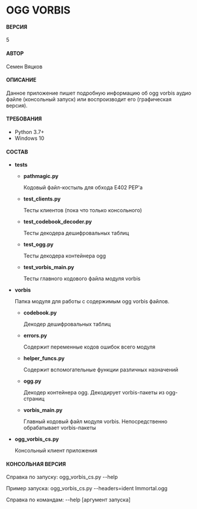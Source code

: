 # OGG VORBIS

#### ВЕРСИЯ
 
5
  
#### АВТОР

Семен Вяцков
    
#### ОПИСАНИЕ
        
Данное приложение пишет подробную информацию об ogg vorbis аудио файле 
(консольный запуск) или воспроизводит его (графическая версия).

#### ТРЕБОВАНИЯ
    
- Python 3.7+
- Windows 10

#### СОСТАВ
    
- **tests**

    - **pathmagic.py** 
        
        Кодовый файл-костыль для обхода E402 PEP'a
        
    - **test_clients.py** 
    
        Тесты клиентов (пока что только консольного)
        
    - **test_codebook_decoder.py** 
    
        Тесты декодера дешифровальных таблиц
        
    - **test_ogg.py** 
        
        Тесты декодера контейнера ogg
        
    - **test_vorbis_main.py**
    
        Тесты главного кодового файла модуля vorbis
        
- **vorbis**
    
    Папка модуля для работы с содержимым ogg vorbis файлов.
    
    - **codebook.py** 
    
        Декодер дешифровальных таблиц
        
    - **errors.py** 
    
        Содержит переменные кодов ошибок всего модуля
        
    - **helper_funcs.py** 
    
        Содержит вспомогательные функции различных назначений
        
    - **ogg.py** 
        
        Декодер контейнера ogg. Декодирует vorbis-пакеты из ogg-страниц
        
    - **vorbis_main.py** 
    
        Главный кодовый файл модуля vorbis. Непосредственно обрабатывает 
        vorbis-пакеты
        
- **ogg_vorbis_cs.py** 

    Консольный клиент приложения

#### КОНСОЛЬНАЯ ВЕРСИЯ
    
Справка по запуску: ogg_vorbis_cs.py --help

Пример запуска: ogg_vorbis_cs.py --headers=ident Immortal.ogg

Справка по командам: --help [аргумент запуска]
